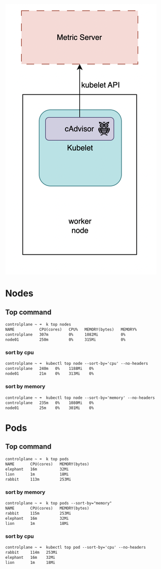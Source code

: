 ![dde40a9be31a74a592f532828d769d0c.png](../_resources/dde40a9be31a74a592f532828d769d0c.png)

# Nodes
## Top command
```
controlplane ~ ➜  k top nodes
NAME           CPU(cores)   CPU%   MEMORY(bytes)   MEMORY%   
controlplane   307m         0%     1082Mi          0%        
node01         250m         0%     315Mi           0%  
```

### sort by cpu
```
controlplane ~ ➜  kubectl top node --sort-by='cpu' --no-headers
controlplane   240m   0%    1188Mi   0%    
node01         21m    0%    313Mi    0%
```

### sort by  memory
```
controlplane ~ ➜  kubectl top node --sort-by='memory' --no-headers 
controlplane   235m   0%    1080Mi   0%    
node01         25m    0%    301Mi    0%    
```

# Pods
## Top command
```
controlplane ~ ➜  k top pods
NAME       CPU(cores)   MEMORY(bytes)   
elephant   16m          32Mi            
lion       1m           18Mi            
rabbit     113m         253Mi 
```

### sort by memory
```
controlplane ~ ➜  k top pods --sort-by="memory"
NAME       CPU(cores)   MEMORY(bytes)   
rabbit     115m         253Mi           
elephant   16m          32Mi            
lion       1m           18Mi            
```

### sort by cpu
```
controlplane ~ ➜  kubectl top pod --sort-by='cpu' --no-headers
rabbit     114m   253Mi   
elephant   16m    32Mi    
lion       1m     18Mi    
```
